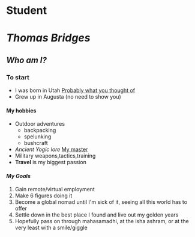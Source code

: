 # Student

# _Thomas Bridges_

## *Who am I?*


### To start

* I was born in Utah [Probably what you thought of](https://unsplash.com/photos/uffQnKuJ-hc)
* Grew up in Augusta (no need to show you)

#### My hobbies  
* Outdoor adventures
    * backpacking
    * spelunking
    * bushcraft
* *_Ancient Yogic lore_* [My master](https://isha.sadhguru.org/us/en)
* Military weapons,tactics,training
* **Travel** is my biggest passion

#### _My Goals_
1. Gain remote/virtual employment
1. Make 6 figures doing it
1. Become a global nomad until I'm sick of it, seeing all this world has to offer
1. Settle down in the best place I found and live out my golden years
1. Hopefully pass on through mahasamadhi, at the isha ashram, or at the very least with a smile/giggle